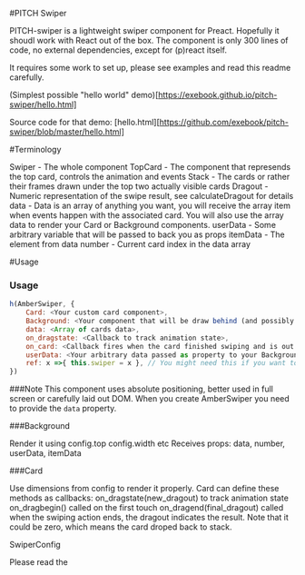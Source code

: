 #PITCH Swiper

PITCH-swiper is a lightweight swiper component for Preact. Hopefully it shoudl work with React out of the box. The component is only 300 lines of code, no external dependencies, except for (p)react itself.

It requires some work to set up, please see examples and read this readme carefully.

(Simplest possible "hello world" demo)[https://exebook.github.io/pitch-swiper/hello.html]

Source code for that demo: [hello.html][https://github.com/exebook/pitch-swiper/blob/master/hello.html]

#Terminology

Swiper - The whole component
TopCard - The component that represends the top card, controls the animation and events
Stack - The cards or rather their frames drawn under the top two actually visible cards
Dragout - Numeric representation of the swipe result, see calculateDragout for details
data - Data is an array of anything you want, you will receive the array item when events happen with the associated card. You will also use the array data to render your Card or Background components.
userData - Some arbitrary variable that will be passed to back you as props
itemData - The element from data
number - Current card index in the data array

#Usage

### Usage
```js
h(AmberSwiper, {
	Card: <Your custom card component>,
	Background: <Your component that will be draw behind (and possibly around) the cards>,
	data: <Array of cards data>,
	on_dragstate: <Callback to track animation state>,
	on_card: <Callback fires when the card finished swiping and is out of stack, probably the one you need most>,
	userData: <Your arbitrary data passed as property to your Background and Card>,
	ref: x =>{ this.swiper = x }, // You might need this if you want to have advanced dynamic control of swiper
})
```

###Note
This component uses absolute positioning, better used in full screen or carefully laid out DOM.
When you create AmberSwiper you need to provide the `data` property.


###Background

Render it using config.top config.width etc
Receives props: data, number, userData, itemData

###Card

Use dimensions from config to render it properly.
Card can define these methods as callbacks:
on_dragstate(new_dragout) to track animation state
on_dragbegin() called on the first touch
on_dragend(final_dragout) called when the swiping action ends, the dragout indicates the result. Note that it could be zero, which means the card droped back to stack.

SwiperConfig

Please read the
